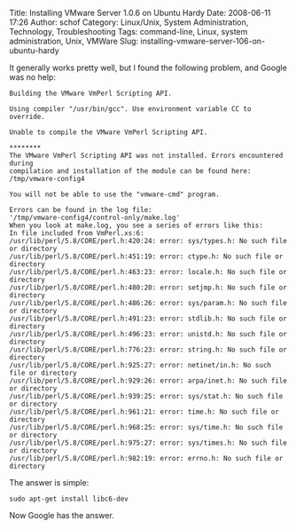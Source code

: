 Title: Installing VMware Server 1.0.6 on Ubuntu Hardy
Date: 2008-06-11 17:26
Author: schof
Category: Linux/Unix, System Administration, Technology, Troubleshooting
Tags: command-line, Linux, system administration, Unix, VMWare
Slug: installing-vmware-server-106-on-ubuntu-hardy

It generally works pretty well, but I found the following problem, and
Google was no help:

    Building the VMware VmPerl Scripting API.

    Using compiler "/usr/bin/gcc". Use environment variable CC to override.

    Unable to compile the VMware VmPerl Scripting API.

    ********
    The VMware VmPerl Scripting API was not installed. Errors encountered during
    compilation and installation of the module can be found here:
    /tmp/vmware-config4

    You will not be able to use the "vmware-cmd" program.

    Errors can be found in the log file:
    '/tmp/vmware-config4/control-only/make.log'
    When you look at make.log, you see a series of errors like this:
    In file included from VmPerl.xs:6:
    /usr/lib/perl/5.8/CORE/perl.h:420:24: error: sys/types.h: No such file or directory
    /usr/lib/perl/5.8/CORE/perl.h:451:19: error: ctype.h: No such file or directory
    /usr/lib/perl/5.8/CORE/perl.h:463:23: error: locale.h: No such file or directory
    /usr/lib/perl/5.8/CORE/perl.h:480:20: error: setjmp.h: No such file or directory
    /usr/lib/perl/5.8/CORE/perl.h:486:26: error: sys/param.h: No such file or directory
    /usr/lib/perl/5.8/CORE/perl.h:491:23: error: stdlib.h: No such file or directory
    /usr/lib/perl/5.8/CORE/perl.h:496:23: error: unistd.h: No such file or directory
    /usr/lib/perl/5.8/CORE/perl.h:776:23: error: string.h: No such file or directory
    /usr/lib/perl/5.8/CORE/perl.h:925:27: error: netinet/in.h: No such file or directory
    /usr/lib/perl/5.8/CORE/perl.h:929:26: error: arpa/inet.h: No such file or directory
    /usr/lib/perl/5.8/CORE/perl.h:939:25: error: sys/stat.h: No such file or directory
    /usr/lib/perl/5.8/CORE/perl.h:961:21: error: time.h: No such file or directory
    /usr/lib/perl/5.8/CORE/perl.h:968:25: error: sys/time.h: No such file or directory
    /usr/lib/perl/5.8/CORE/perl.h:975:27: error: sys/times.h: No such file or directory
    /usr/lib/perl/5.8/CORE/perl.h:982:19: error: errno.h: No such file or directory

The answer is simple:

``` {lang="bash"}
sudo apt-get install libc6-dev
```

Now Google has the answer.

